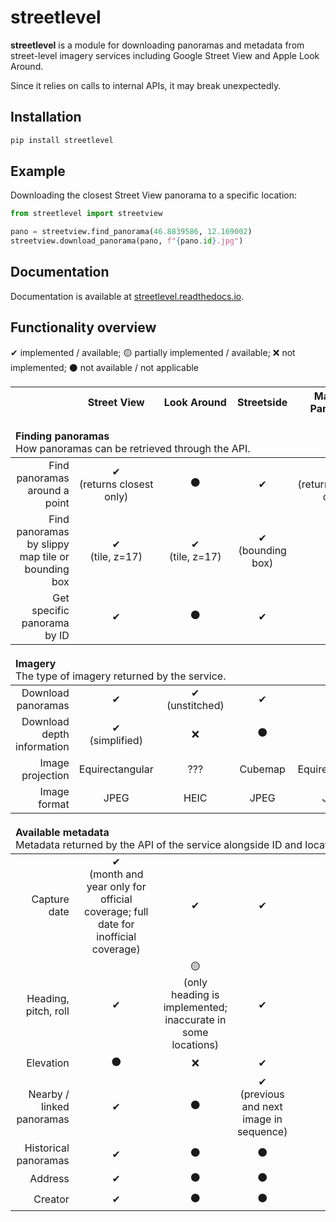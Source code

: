 # streetlevel
**streetlevel** is a module for downloading panoramas and metadata from street-level imagery services including Google Street View and Apple Look Around.

Since it relies on calls to internal APIs, it may break unexpectedly.

## Installation
```sh
pip install streetlevel
```

## Example
Downloading the closest Street View panorama to a specific location:

```python
from streetlevel import streetview

pano = streetview.find_panorama(46.8839586, 12.169002)
streetview.download_panorama(pano, f"{pano.id}.jpg")
```

## Documentation
Documentation is available at [streetlevel.readthedocs.io](https://streetlevel.readthedocs.io/).

## Functionality overview
✔ implemented / available; 🟡 partially implemented / available; ❌ not implemented; ⚫ not available / not applicable

<table>
  <thead>
    <th></th>
    <th align="center">Street View</th>
    <th align="center">Look Around</th>
    <th align="center">Streetside</th>
    <th align="center">Mapy.cz Panorama</th>
  </thead>
  <thead>
    <td colspan="5" style="padding-top:20px"><b>Finding panoramas</b><br>
      How panoramas can be retrieved through the API.
    </td>
  </thead>
  <tr>
    <td align="right">Find panoramas around a point</td>
    <td align="center">✔<br>
      (returns closest only)
    </td>
    <td align="center">⚫</td>
    <td align="center">✔</td>
    <td align="center">✔<br>
      (returns closest only)
    </td>
  </tr>
  <tr>
    <td align="right">Find panoramas by slippy map tile or bounding box</td>
    <td align="center">✔<br>
      (tile, z=17)
    </td>
    <td align="center">✔<br>
      (tile, z=17)
    </td>
    <td align="center">✔<br>
      (bounding box)
    </td>
    <td align="center">⚫</td>
  </tr>
  <tr>
    <td align="right">Get specific panorama by ID</td>
    <td align="center">✔</td>
    <td align="center">⚫</td>
    <td align="center">✔</td>
    <td align="center">⚫</td>
  </tr>
  <thead>
    <td colspan="5" style="padding-top:20px"><b>Imagery</b><br>
      The type of imagery returned by the service.
    </td>
  </thead>
  <tr>
    <td align="right">Download panoramas</td>
    <td align="center">✔</td>
    <td align="center">✔<br>(unstitched)</td>
    <td align="center">✔</td>
    <td align="center">✔</td>
  </tr>
  <tr>
    <td align="right">Download depth information</td>
    <td align="center">✔<br>(simplified)</td>
    <td align="center">❌</td>
    <td align="center">⚫</td>
    <td align="center">⚫<br>(?)</td>
  </tr>
  <tr>
    <td align="right">Image projection</td>
    <td align="center">Equirectangular</td>
    <td align="center">???</td>
    <td align="center">Cubemap</td>
    <td align="center">Equirectangular</td>
  </tr>
  <tr>
    <td align="right">Image format</td>
    <td align="center">JPEG</td>
    <td align="center">HEIC</td>
    <td align="center">JPEG</td>
    <td align="center">JPEG</td>
  </tr>
  <thead>
    <td colspan="5" style="padding-top:20px"><b>Available metadata</b><br>
      Metadata returned by the API of the service alongside ID and location.
    </td>
  </thead>
  <tr>
    <td align="right">Capture date</td>
    <td align="center">✔<br>
      (month and year only for official coverage; full date for inofficial coverage)
    </td>
    <td align="center">✔</td>
    <td align="center">✔</td>
    <td align="center">✔</td>
  </tr>
  <tr>
    <td align="right">Heading, pitch, roll</td>
    <td align="center">✔</td>
    <td align="center">🟡<br>(only heading is implemented; inaccurate in some locations)</td>
    <td align="center">✔</td>
    <td align="center">✔<br></td>
  </tr>
  <tr>
    <td align="right">Elevation</td>
    <td align="center">⚫</td>
    <td align="center">❌</td>
    <td align="center">✔</td>
    <td align="center">✔</td>
  </tr>
  <tr>
    <td align="right">Nearby / linked panoramas</td>
    <td align="center">✔</td>
    <td align="center">⚫</td>
    <td align="center">✔<br>
      (previous and next image in sequence)
    </td>
    <td align="center">✔</td>
  </tr>
  <tr>
    <td align="right">Historical panoramas</td>
    <td align="center">✔</td>
    <td align="center">⚫</td>
    <td align="center">⚫</td>
    <td align="center">✔</td>
  </tr>
  <tr>
    <td align="right">Address</td>
    <td align="center">✔</td>
    <td align="center">⚫</td>
    <td align="center">⚫</td>
    <td align="center">⚫</td>
  </tr>
  <tr>
    <td align="right">Creator</td>
    <td align="center">✔</td>
    <td align="center">⚫</td>
    <td align="center">⚫</td>
    <td align="center">✔</td>
  </tr>
</table>
